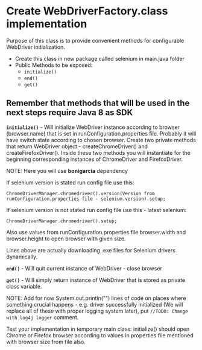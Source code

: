 # Create WebDriverFactory.class implementation

Purpose of this class is to provide convenient methods for configurable WebDriver initialization.

* Create this class in new package called selenium in main.java folder
* Public Methods to be exposed:
  * `initialize()`
  * `end()`
  * `get()`

## Remember that methods that will be used in the next steps require Java 8 as SDK

**`initialize()`** - Will initialize WebDriver instance according to browser (browser.name) that is set in runConfiguration.properties file. Probably it will have switch state according to chosen browser. Create two private methods that return WebDriver object - createChromeDriver() and createFirefoxDriver(). Inside these two methods you will instantiate for the beginning corresponding instances of ChromeDriver and FirefoxDriver.

NOTE: Here you will use **bonigarcia** dependency

If selenium version is stated run config file use this:

`ChromeDriverManager.chromedriver().version(Version from runConfiguration.properties file - selenium.version).setup;`

If selenium version is not stated run config file use this - latest selenium:

`ChromeDriverManager.chromedriver().setup;`

Also use values from runConfiguration.properties file browser.width and browser.height to open browser with given size.

Lines above are actually downloading .exe files for Selenium drivers dynamically.

**`end()`** - Will quit current instance of WebDriver - close browser

**`get()`** - Will simply return instance of WebDriver that is stored as private class variable.

NOTE: Add for now System.out.println("") lines of code on places where something crucial happens - e.g. driver successfully initialized (We will replace all of these with proper logging system later), put `//TODO: Change with log4j logger` comment.

Test your implementation in temporary main class: initialize() should open Chrome or Firefox browser according to values in properties file mentioned with browser size from file also.
